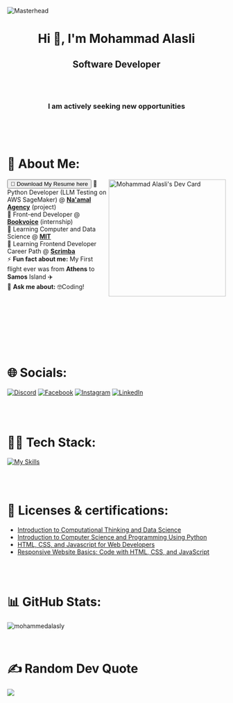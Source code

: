![Masterhead](https://scrimba.com/articles/content/images/2022/08/Frontend-Developer-vs-Web-Designer-1.png)
<h1 align="center">Hi 👋, I'm Mohammad Alasli</h1>
<h2 align="center">Software Developer</h2>
<br>
<br>

<h3 align="center">I am actively seeking new opportunities</h3>

<br>
<br>
<br>

# 💫 About Me:
<a href="https://app.daily.dev/mohammadalasli"><img src="https://api.daily.dev/devcards/v2/a4pCthsyxklqyBIousd3N.png?type=default&r=myp" align="right" width="270" alt="Mohammad Alasli's Dev Card"/></a>
<p>
<button>📑 Download My Resume here</button>
💼 Python Developer (LLM Testing on AWS SageMaker) @ <strong><a href="https://naamal.org/">Na'amal Agency</a></strong> (project)<br>
💼 Front-end Developer @ <strong><a href="https://bookvoice.gr/">Bookvoice</a></strong> (internship)<br>
🌱 Learning Computer and Data Science @ <strong><a href="https://emergingtalent.mit.edu/">MIT</a></strong><br>
🌱 Learning Frontend Developer Career Path @ <strong><a href="https://scrimba.com/learn/frontend">Scrimba</a></strong><br>
 ⚡ <strong>Fun fact about me:</strong> My First flight ever was from <strong>Athens</strong> to <strong>Samos</strong> Island ✈️<br>
💬 <strong>Ask me about:</strong> 🤓Coding!<br>
</p>

<br>
<br>
<br>
<br>
<br>
<br>
<br>

# 🌐 Socials:
[![Discord](https://img.shields.io/badge/Discord-%237289DA.svg?logo=discord&logoColor=white)](https://discord.gg/#4488) [![Facebook](https://img.shields.io/badge/Facebook-%231877F2.svg?logo=Facebook&logoColor=white)](https://facebook.com/https://web.facebook.com/mohammed.alasly.1/) [![Instagram](https://img.shields.io/badge/Instagram-%23E4405F.svg?logo=Instagram&logoColor=white)](https://instagram.com/mohammad_alasli) [![LinkedIn](https://img.shields.io/badge/LinkedIn-%230077B5.svg?logo=linkedin&logoColor=white)](https://linkedin.com/in/mohammedalasli)
<br>
<br>
<br>
<br>

# 👨‍💻 Tech Stack:

[![My Skills](https://skillicons.dev/icons?i=js,html,css,react,git,tailwind,svelte,figma,vite,nodejs,nextjs,ts,firebase,py,flask)](https://skillicons.dev)

<br>
<br>

# 📜 Licenses & certifications:
<ul>
  <li><a href="https://courses.edx.org/certificates/c026b100bb4d4bd58aff2c13913e281a">Introduction to Computational Thinking and Data Science</a>
  </li>
  <li><a href="https://courses.edx.org/certificates/eb7038e2e651456998377902dab700ca">Introduction to Computer Science and Programming Using Python</a>
  </li>
  <li><a href="https://coursera.org/share/fe7bc788e4001d4d2c9829380e2fa1bf">HTML, CSS, and Javascript for Web Developers</a>
  </li>
  <li><a href="https://coursera.org/share/c6b53dce4e3853b215b63e7c389613eb">Responsive Website Basics: Code with HTML, CSS, and JavaScript</a>
  </li>
</ul>
<br>
<br>

# 📊 GitHub Stats:

![mohammedalasly](https://github-readme-stats.vercel.app/api/top-langs/?username=mohammedalasly&theme=default&hide_border=false&include_all_commits=false&count_private=false&layout=compact)

<br>

# ✍️ Random Dev Quote
![](https://quotes-github-readme.vercel.app/api?type=horizontal&theme=radical)

<!--### 😂 Random Dev Mem-->
<!--<img src='https://randommeme-five.vercel.app/' style="height: 300px;"/>-->
